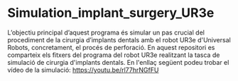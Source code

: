 # Simulation_implant_surgery_UR3e
L’objectiu principal d’aquest programa és simular un pas crucial del procediment de la cirurgia d’implants dentals amb el robot UR3e d'Universal Robots, concretament, el procés de perforació. 
En aquest repositori es comparteix els fitxers del programa del robot UR3e realitzant la tasca de simulació de cirurgia d'implants dentals.
En l'enllaç següent podeu trobar el vídeo de la simulació: https://youtu.be/rl77hrNGfFU  

